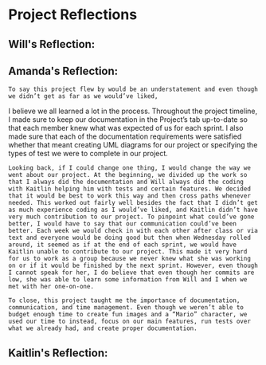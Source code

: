<h1> Project Reflections </h1>

<h2> Will's Reflection: </h2>



<h2> Amanda's Reflection: </h2>
	
	To say this project flew by would be an understatement and even though we didn’t get as far as we would’ve liked, 
	
I believe we all learned a lot in the process. Throughout the project timeline, I made sure to keep our documentation in the Project’s tab up-to-date so that each member knew what was expected of us for each sprint. I also made sure that each of the documentation requirements were satisfied whether that meant creating UML diagrams for our project or specifying the types of test we were to complete in our project. 

	Looking back, if I could change one thing, I would change the way we went about our project. At the beginning, we divided up the work so that I always did the documentation and Will always did the coding with Kaitlin helping him with tests and certain features. We decided that it would be best to work this way and then cross paths whenever needed. This worked out fairly well besides the fact that I didn’t get as much experience coding as I would’ve liked, and Kaitlin didn’t have very much contribution to our project. To pinpoint what could’ve gone better, I would have to say that our communication could’ve been better. Each week we would check in with each other after class or via text and everyone would be doing good but then when Wednesday rolled around, it seemed as if at the end of each sprint, we would have Kaitlin unable to contribute to our project. This made it very hard for us to work as a group because we never knew what she was working on or if it would be finished by the next sprint. However, even though I cannot speak for her, I do believe that even though her commits are low, she was able to learn some information from Will and I when we met with her one-on-one. 

	To close, this project taught me the importance of documentation, communication, and time management. Even though we weren’t able to budget enough time to create fun images and a “Mario” character, we used our time to instead, focus on our main features, run tests over what we already had, and create proper documentation. 


<h2> Kaitlin's Reflection: </h2>

